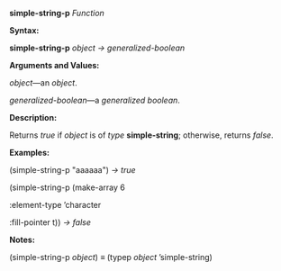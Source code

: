 **simple-string-p** *Function* 

**Syntax:** 

**simple-string-p** *object → generalized-boolean* 

**Arguments and Values:** 

*object*—an *object*. 

*generalized-boolean*—a *generalized boolean*. 

**Description:** 

Returns *true* if *object* is of *type* **simple-string**; otherwise, returns *false*. 

**Examples:** 

(simple-string-p "aaaaaa") *→ true* 

(simple-string-p (make-array 6 

:element-type ’character 

:fill-pointer t)) *→ false* 



 

 

**Notes:** 

(simple-string-p *object*) *≡* (typep *object* ’simple-string) 

